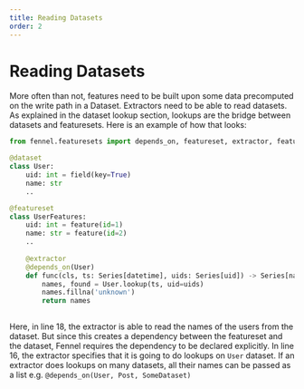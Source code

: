 ```yaml
---
title: Reading Datasets
order: 2
---
```


# Reading Datasets

More often than not, features need to be built upon some data precomputed on the write path in a Dataset. Extractors need to be able to read datasets. As explained in the dataset lookup section, lookups are the bridge between datasets and featuresets. Here is an example of how that looks:

```python
from fennel.featuresets import depends_on, featureset, extractor, feature

@dataset
class User:
    uid: int = field(key=True)
    name: str
    ..

@featureset
class UserFeatures:
    uid: int = feature(id=1)
    name: str = feature(id=2)
    ..
    
    @extractor
    @depends_on(User)
    def func(cls, ts: Series[datetime], uids: Series[uid]) -> Series[name]:
        names, found = User.lookup(ts, uid=uids)
        names.fillna('unknown')
        return names
                        
```

Here, in line 18, the extractor is able to read the names of the users from the dataset. But since this creates a dependency between the featureset and the dataset, Fennel requires the dependency to be declared explicitly. In line 16, the extractor specifies that it is going to do lookups on `User` dataset. If an extractor does lookups on many datasets, all their names can be passed as a list e.g. `@depends_on(User, Post, SomeDataset)`
